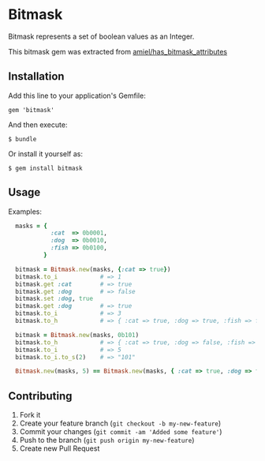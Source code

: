 # Bitmask

Bitmask represents a set of boolean values as an Integer.

This bitmask gem was extracted from [amiel/has_bitmask_attributes](https://github.com/amiel/has_bitmask_attributes)

## Installation

Add this line to your application's Gemfile:

    gem 'bitmask'

And then execute:

    $ bundle

Or install it yourself as:

    $ gem install bitmask

## Usage


Examples:

```ruby
  masks = {
            :cat  => 0b0001,
            :dog  => 0b0010,
            :fish => 0b0100,
          }

  bitmask = Bitmask.new(masks, {:cat => true})
  bitmask.to_i            # => 1
  bitmask.get :cat        # => true
  bitmask.get :dog        # => false
  bitmask.set :dog, true
  bitmask.get :dog        # => true
  bitmask.to_i            # => 3
  bitmask.to_h            # => { :cat => true, :dog => true, :fish => false }

  bitmask = Bitmask.new(masks, 0b101)
  bitmask.to_h            # => { :cat => true, :dog => false, :fish => true }
  bitmask.to_i            # => 5
  bitmask.to_i.to_s(2)    # => "101"

  Bitmask.new(masks, 5) == Bitmask.new(masks, { :cat => true, :dog => false, :fish => true }) # => true
```

## Contributing

1. Fork it
2. Create your feature branch (`git checkout -b my-new-feature`)
3. Commit your changes (`git commit -am 'Added some feature'`)
4. Push to the branch (`git push origin my-new-feature`)
5. Create new Pull Request
